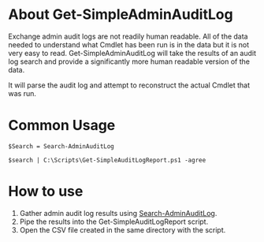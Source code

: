 # About Get-SimpleAdminAuditLog
Exchange admin audit logs are not readily human readable.  All of the data needed to understand what Cmdlet has been run is in the data but it is not very easy to read.  Get-SimpleAdminAuditLog will take the results of an audit log search and provide a significantly more human readable version of the data.

It will parse the audit log and attempt to reconstruct the actual Cmdlet that was run.

# Common Usage
`$Search = Search-AdminAuditLog`

`$search | C:\Scripts\Get-SimpleAuditLogReport.ps1 -agree`

# How to use
1. Gather admin audit log results using [Search-AdminAuditLog](https://docs.microsoft.com/en-us/powershell/module/exchange/search-adminauditlog?view=exchange-ps).
2. Pipe the results into the Get-SimpleAuditLogReport script.
3. Open the CSV file created in the same directory with the script.